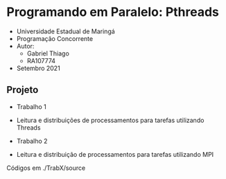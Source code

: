 # Programando em Paralelo: Pthreads

* Universidade Estadual de Maringá
* Programação Concorrente
* Autor:
  * Gabriel Thiago
  * RA107774
* Setembro 2021

## Projeto

* Trabalho 1
* Leitura e distribuições de processamentos para tarefas utilizando Threads

* Trabalho 2
* Leitura e distribuição de processamentos para tarefas utilizando MPI

Códigos em ./TrabX/source
